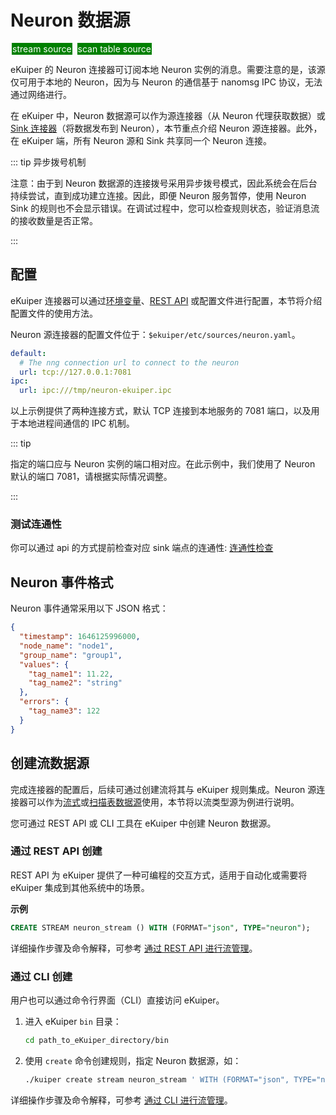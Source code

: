 # Neuron 数据源

<span style="background:green;color:white;padding:1px;margin:2px">stream source</span>
<span style="background:green;color:white;padding:1px;margin:2px">scan table source</span>

eKuiper 的 Neuron 连接器可订阅本地 Neuron 实例的消息。需要注意的是，该源仅可用于本地的 Neuron，因为与 Neuron 的通信基于 nanomsg IPC 协议，无法通过网络进行。

在 eKuiper 中，Neuron 数据源可以作为源连接器（从 Neuron 代理获取数据）或 [Sink 连接器](../../sinks/builtin/mqtt.md)（将数据发布到 Neuron），本节重点介绍 Neuron 源连接器。此外，在 eKuiper 端，所有 Neuron 源和 Sink 共享同一个 Neuron 连接。

::: tip 异步拨号机制

注意：由于到 Neuron 数据源的连接拨号采用异步拨号模式，因此系统会在后台持续尝试，直到成功建立连接。因此，即便 Neuron 服务暂停，使用 Neuron Sink 的规则也不会显示错误。在调试过程中，您可以检查规则状态，验证消息流的接收数量是否正常。

:::

## 配置

eKuiper 连接器可以通过[环境变量](../../../configuration/configuration.md#environment-variable-syntax)、[REST API](../../../api/restapi/configKey.md) 或配置文件进行配置，本节将介绍配置文件的使用方法。

Neuron 源连接器的配置文件位于：`$ekuiper/etc/sources/neuron.yaml`。

```yaml
default:
  # The nng connection url to connect to the neuron
  url: tcp://127.0.0.1:7081
ipc:
  url: ipc:///tmp/neuron-ekuiper.ipc
```

以上示例提供了两种连接方式，默认 TCP 连接到本地服务的 7081 端口，以及用于本地进程间通信的 IPC 机制。

::: tip

指定的端口应与 Neuron 实例的端口相对应。在此示例中，我们使用了 Neuron 默认的端口 7081，请根据实际情况调整。

:::

### 测试连通性

你可以通过 api 的方式提前检查对应 sink 端点的连通性: [连通性检查](../../../api/restapi/connection.md#连通性检查)

## Neuron 事件格式

Neuron 事件通常采用以下 JSON 格式：

```json
{
  "timestamp": 1646125996000,
  "node_name": "node1",
  "group_name": "group1",
  "values": {
    "tag_name1": 11.22,
    "tag_name2": "string"
  },
  "errors": {
    "tag_name3": 122
  }
}
```

## 创建流数据源

完成连接器的配置后，后续可通过创建流将其与 eKuiper 规则集成。Neuron 源连接器可以作为[流式](../../streams/overview.md)或[扫描表数据源](../../tables/scan.md)使用，本节将以流类型源为例进行说明。

您可通过 REST API 或 CLI 工具在 eKuiper 中创建 Neuron 数据源。

### 通过 REST API 创建

REST API 为 eKuiper 提供了一种可编程的交互方式，适用于自动化或需要将 eKuiper 集成到其他系统中的场景。

**示例**

```sql
CREATE STREAM neuron_stream () WITH (FORMAT="json", TYPE="neuron");
```

详细操作步骤及命令解释，可参考 [通过 REST API 进行流管理](../../../api/restapi/streams.md)。

### 通过 CLI 创建

用户也可以通过命令行界面（CLI）直接访问 eKuiper。

1. 进入 eKuiper `bin` 目录：

   ```bash
   cd path_to_eKuiper_directory/bin
   ```

2. 使用 `create` 命令创建规则，指定 Neuron 数据源，如：

   ```bash
   ./kuiper create stream neuron_stream ' WITH (FORMAT="json", TYPE="neuron")'
   ```

详细操作步骤及命令解释，可参考 [通过 CLI 进行流管理](../../../api/cli/streams.md)。
